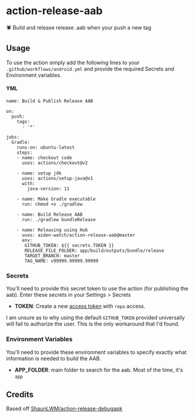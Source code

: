 # action-release-aab

🕷 Build and release release .aab when your push a new tag

## Usage

To use the action simply add the following lines to your `.github/workflows/android.yml` and provide the required Secrets and Environment variables.

#### YML
```
name: Build & Publish Release AAB

on:
  push:
    tags:
      - '*'

jobs:
  Gradle:
    runs-on: ubuntu-latest
    steps:
    - name: checkout code
      uses: actions/checkout@v2
      
    - name: setup jdk
      uses: actions/setup-java@v1
      with:
        java-version: 11
        
    - name: Make Gradle executable
      run: chmod +x ./gradlew
      
    - name: Build Release AAB
      run: ./gradlew bundleRelease
      
    - name: Releasing using Hub
      uses: aiden-watch/action-release-aab@master
      env:
       GITHUB_TOKEN: ${{ secrets.TOKEN }}
       RELEASE_FILE_FOLDER: app/build/outputs/bundle/release
       TARGET_BRANCH: master
       TAG_NAME: v99999.99999.99999
```

### Secrets

You'll need to provide this secret token to use the action (for publishing the aab). Enter these secrets in your Settings > Secrets

* **TOKEN**: Create a new [access token](https://github.com/settings/tokens) with `repo` access.

I am unsure as to why using the default `GITHUB_TOKEN` provided universally will fail to authorize the user. This is the only workaround that I'd found.

### Environment Variables

You'll need to provide these environment variables to specify exactly what information is needed to build the AAB.

* **APP_FOLDER**: main folder to search for the aab. Most of the time, it's `app`

## Credits

Based off [ShaunLWM/action-release-debugapk](https://github.com/ShaunLWM/action-release-debugapk)
